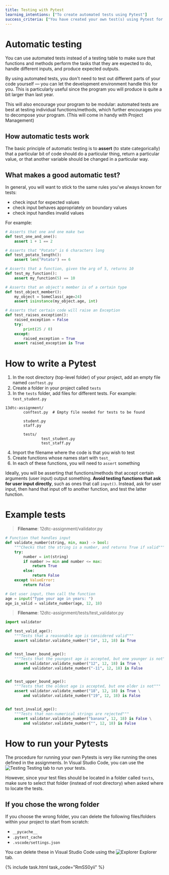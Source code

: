 ```yaml
---
title: Testing with Pytest
learning_intentions: ["To create automated tests using Pytest"]
success_criteria: ["You have created your own test(s) using Pytest for the sample task"]
---
```


# Automatic testing

You can use automated tests instead of a testing table to make sure that functions and methods perform the tasks that they are expected to do, handle different inputs, and produce expected outputs.

By using automated tests, you don't need to test out different parts of your code yourself — you can let the development environment handle this for you. This is particularly useful since the program you will produce is quite a bit larger than last year.

This will also encourage your program to be modular: automated tests are best at testing individual functions/methods, which further encourages you to decompose your program. (This will come in handy with Project Management)

## How automatic tests work

The basic principle of automatic testing is to **assert** (to state categorically) that a particular bit of code should do a particular thing, return a particular value, or that another variable should be changed in a particular way.

## What makes a good automatic test?

In general, you will want to stick to the same rules you've always known for tests:

- check input for expected values
- check input behaves appropriately on boundary values
- check input handles invalid values

For example:

```python
# Asserts that one and one make two
def test_one_and_one():
    assert 1 + 1 == 2

# Asserts that "Potato" is 6 characters long
def test_potato_length():
    assert len("Potato") == 6

# Asserts that a function, given the arg of 5, returns 10
def test_my_function():
    assert my_function(5) == 10

# Asserts that an object's member is of a certain type
def test_object_member():
    my_object = SomeClass(_age=24)
    assert isinstance(my_object.age, int)

# Asserts that certain code will raise an Exception
def test_raises_exception():
    raised_exception = False
    try:
        print(25 / 0)
    except:
        raised_exception = True
    assert raised_exception is True
```

# How to write a Pytest

1. In the root directory (top-level folder) of your project, add an empty file named ``conftest.py``
2. Create a folder in your project called ``tests``
3. In the ``tests`` folder, add files for different tests. For example: ``test_student.py``

```
13dtc-assignment/
        conftest.py  # Empty file needed for tests to be found
        
        student.py
        staff.py

        tests/
                test_student.py
                test_staff.py
```

4. Import the filename where the code is that you wish to test
5. Create functions whose names start with ``test_``
6. In each of these functions, you will need to ``assert`` something

Ideally, you will be asserting that functions/methods that accept certain arguments (user input) output something. **Avoid testing functions that ask for user input directly**, such as ones that call ``input()``. Instead, ask for user input, then hand that input off to another function, and test the latter function.

# Example tests

> **Filename**: 12dtc-assignment/validator.py

```python
# Function that handles input
def validate_number(string, min, max) -> bool:
    """Checks that the string is a number, and returns True if valid"""
    try:
        number = int(string)
        if number >= min and number <= max:
            return True
        else:
            return False
    except ValueError:
        return False

# Get user input, then call the function
age = input("Type your age in years: ")
age_is_valid = validate_number(age, 12, 18)
```

> **Filename**: 12dtc-assignment/tests/test_validator.py

```python
import validator

def test_valid_age():
    """Tests that a reasonable age is considered valid"""
    assert validator.validate_number("14", 12, 18) is True


def test_lower_bound_age():
    """Tests that the youngest age is accepted, but one younger is not"""
    assert validator.validate_number("12", 12, 18) is True \
        and validator.validate_number("-11", 12, 18) is False


def test_upper_bound_age():
    """Tests that the oldest age is accepted, but one older is not"""
    assert validator.validate_number("18", 12, 18) is True \
        and validator.validate_number("19", 12, 18) is False


def test_invalid_age():
    """Tests that non-numerical strings are rejected"""
    assert validator.validate_number("banana", 12, 18) is False \
        and validator.validate_number("", 12, 18) is False
```

# How to run **your** Pytests

The procedure for running your own Pytests is very like running the ones defined in the assignments. In Visual Studio Code, you can use the ![Testing](../../img/beaker.svg) Testing tab to run your tests.

However, since your test files should be located in a folder called ``tests``, make sure to select that folder (instead of root directory) when asked where to locate the tests.

## If you chose the wrong folder

If you choose the wrong folder, you can delete the following files/folders within your project to start from scratch:

- ``__pycache__``
- ``.pytest_cache``
- ``.vscode/settings.json``

You can delete these in Visual Studio Code using the ![Explorer](../../img/files.svg) Explorer tab.

{% include task.html task_code="RmSS0yii" %}